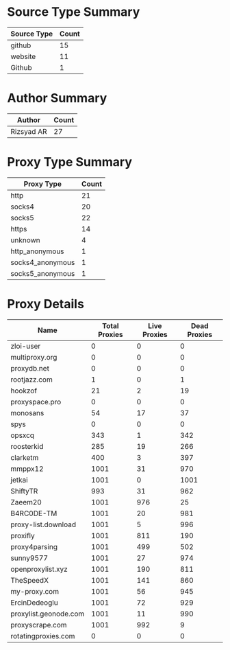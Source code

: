 # Source Type Summary

| Source Type | Count |
|-------------|-------|
| github | 15 |
| website | 11 |
| Github | 1 |


# Author Summary

| Author | Count |
|--------|-------|
| Rizsyad AR | 27 |


# Proxy Type Summary

| Proxy Type | Count |
|------------|-------|
| http | 21 |
| socks4 | 20 |
| socks5 | 22 |
| https | 14 |
| unknown | 4 |
| http_anonymous | 1 |
| socks4_anonymous | 1 |
| socks5_anonymous | 1 |


# Proxy Details

| Name | Total Proxies | Live Proxies | Dead Proxies |
|------|---------------|--------------|---------------|
| zloi-user | 0 | 0 | 0 |
| multiproxy.org | 0 | 0 | 0 |
| proxydb.net | 0 | 0 | 0 |
| rootjazz.com | 1 | 0 | 1 |
| hookzof | 21 | 2 | 19 |
| proxyspace.pro | 0 | 0 | 0 |
| monosans | 54 | 17 | 37 |
| spys | 0 | 0 | 0 |
| opsxcq | 343 | 1 | 342 |
| roosterkid | 285 | 19 | 266 |
| clarketm | 400 | 3 | 397 |
| mmppx12 | 1001 | 31 | 970 |
| jetkai | 1001 | 0 | 1001 |
| ShiftyTR | 993 | 31 | 962 |
| Zaeem20 | 1001 | 976 | 25 |
| B4RC0DE-TM | 1001 | 20 | 981 |
| proxy-list.download | 1001 | 5 | 996 |
| proxifly | 1001 | 811 | 190 |
| proxy4parsing | 1001 | 499 | 502 |
| sunny9577 | 1001 | 27 | 974 |
| openproxylist.xyz | 1001 | 190 | 811 |
| TheSpeedX | 1001 | 141 | 860 |
| my-proxy.com | 1001 | 56 | 945 |
| ErcinDedeoglu | 1001 | 72 | 929 |
| proxylist.geonode.com | 1001 | 11 | 990 |
| proxyscrape.com | 1001 | 992 | 9 |
| rotatingproxies.com | 0 | 0 | 0 |
